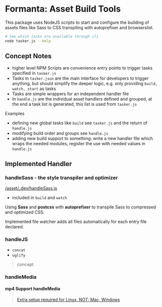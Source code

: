 # Formanta: Asset Build Tools

This package uses NodeJS scripts to start and configure the building of assets files like Sass to CSS transpiling with autoprefixer and browserslist.

```bash
# See which tasks are available through cli
node tasker.js --help
```

## Concept Notes

- higher level NPM Scripts are convenience entry points to trigger tasks specified in `tasker.js`
- Tasks in `tasker.json` are the main interface for developers to trigger anything, but should simplify the deeper logic, e.g. only providing `build, watch, start` as tasks
- Tasks are simple wrappers for an independent handler file
- In `handle.js` are the individual asset handlers defined and grouped, at the end a task list is generated, this list is used from `tasker.js`

Examples

- defining new global tasks like `build` see `tasker.js` and the return of `handle.js`
- modifying build order and groups see `handle.js`
- adding new build support to something: write a new handler file which wraps the needed modules, register the use with needed values in `handle.js` 

## Implemented Handler

### handleSass - the style transpiler and optimizer 

[/asset/_dev/handleSass.js](/asset/_dev/handleSass.js)

- included in `build` and `watch`

Using **Sass** and **postcss** with **autoprefixer** to transpile Sass to compressed and optimized CSS.

Implemented file watcher adds all files automatically for each entry file declared. 

### handleJS

- `concat`
- `uglify` 

> concept

### handleMedia

#### mp4 Support handleMedia

> [Extra setup required for Linux, NOT: Mac, Windows](https://www.npmjs.com/package/handbrake-js#system-requirements)
